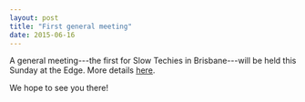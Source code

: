 ```yaml
---
layout: post
title: "First general meeting"
date: 2015-06-16
---
```


A general meeting---the first for Slow Techies in Brisbane---will be held this Sunday at the Edge. More details [here](/events/).

We hope to see you there!
